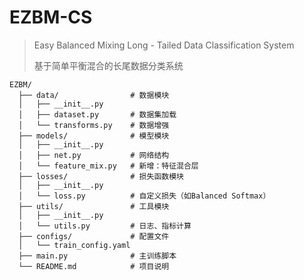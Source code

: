 # EZBM-CS

> Easy Balanced Mixing Long - Tailed Data Classification System
>
> 基于简单平衡混合的长尾数据分类系统

```
EZBM/
  ├── data/                # 数据模块
  │   ├── __init__.py
  │   ├── dataset.py       # 数据集加载
  │   └── transforms.py    # 数据增强
  ├── models/              # 模型模块
  │   ├── __init__.py
  │   ├── net.py           # 网络结构
  │   └── feature_mix.py   # 新增：特征混合层
  ├── losses/              # 损失函数模块
  │   ├── __init__.py
  │   └── loss.py          # 自定义损失（如Balanced Softmax）
  ├── utils/               # 工具模块
  │   ├── __init__.py
  │   └── utils.py         # 日志、指标计算
  ├── configs/             # 配置文件
  │   └── train_config.yaml
  ├── main.py              # 主训练脚本
  └── README.md            # 项目说明
```

